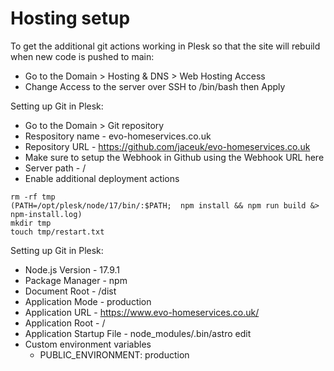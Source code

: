 # Hosting setup

To get the additional git actions working in Plesk so that the site will rebuild when new code is pushed to main:

- Go to the Domain > Hosting & DNS > Web Hosting Access
- Change Access to the server over SSH to /bin/bash then Apply

Setting up Git in Plesk:

- Go to the Domain > Git repository
- Respository name - evo-homeservices.co.uk
- Repository URL - https://github.com/jaceuk/evo-homeservices.co.uk
- Make sure to setup the Webhook in Github using the Webhook URL here
- Server path - /
- Enable additional deployment actions

```
rm -rf tmp
(PATH=/opt/plesk/node/17/bin/:$PATH;  npm install && npm run build &> npm-install.log)
mkdir tmp
touch tmp/restart.txt
```

Setting up Git in Plesk:

- Node.js Version - 17.9.1
- Package Manager - npm
- Document Root - /dist
- Application Mode - production
- Application URL - https://www.evo-homeservices.co.uk/
- Application Root - /
- Application Startup File - node_modules/.bin/astro edit
- Custom environment variables
  - PUBLIC_ENVIRONMENT: production
